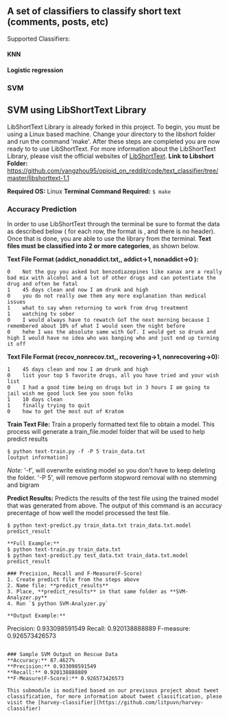 ## A set of classifiers to classify short text (comments, posts, etc)

Supported Classifiers:
#### KNN
#### Logistic regression
### SVM

## SVM using LibShortText Library
LibShortText Library is already forked in this project. To begin, you must be using a Linux based machine. Change your directory to the libshort folder and run the command 'make'. After these steps are completed you are now ready to to use LibShortText. For more information about the LibShortText Library, please visit the official websites of [LibShortText](https://www.csie.ntu.edu.tw/~cjlin/libshorttext/).
**Link to Libshort Folder:** https://github.com/yangzhou95/opioid_on_reddit/code/text_classifier/tree/master/libshorttext-1.1


**Required OS:** Linux
**Terminal Command Required:** `$ make`

### Accuracy Prediction

In order to use LibShortText through the terminal be sure to format the data as described below ( for each row, the format is <LABEL><TAB><TEXT>, and there is no header). Once that is done, you are able to use the library from the terminal. **Text files must be classified into 2 or more categories**, as shown below.

**Text File Format (addict_nonaddict.txt,<LABEL><TAB><TEXT>, addict->1, nonaddict->0 ):** <LABEL><TAB><TEXT>
```
0    Not the guy you asked but benzodiazepines like xanax are a really bad mix with alcohol and a lot of other drugs and can potentiate the drug and often be fatal
1    45 days clean and now I am drunk and high
0    you do not really owe them any more explanation than medical issues
1    what to say when returning to work from drug treatment
1    watching tv sober
0    I would always have to rewatch GoT the next morning because I remembered about 10% of what I would seen the night before
0    hehe I was the absolute same with GoT. I would get so drunk and high I would have no idea who was banging who and just end up turning it off
```
  
**Text File Format (recov_nonrecov.txt,<LABEL><TAB><TEXT>, recovering->1, nonrecovering->0):** <LABEL><TAB><TEXT>
```
1    45 days clean and now I am drunk and high
0    list your top 5 favorite drugs, all you have tried and your wish list
0    I had a good time being on drugs but in 3 hours I am going to jail wish me good luck See you soon folks
1    10 days clean
1    finally trying to quit
0    how to get the most out of Kratom
```
  
**Train Text File:**
Train a properly formatted text file to obtain a model. This process will generate a train_file.model folder that will be used to help predict results

```
$ python text-train.py -f -P 5 train_data.txt
[output information]
```

*Note:* '-f', will overwrite existing model so you don't have to keep deleting the folder. '-P 5', will remove perform stopword removal with no stemming and bigram

**Predict Results:**
Predicts the results of the test file using the trained model that was generated from above. The output of this command is an accuracy precentage of how well the model processed the test file.
```
$ python text-predict.py train_data.txt train_data.txt.model predict_result

**Full Example:**
$ python text-train.py train_data.txt
$ python text-predict.py test_data.txt train_data.txt.model predict_result

### Precision, Recall and F-Measure(F-Score)
1. Create predict file from the steps above
2. Name file: **predict_results**
3. Place, **predict_results** in that same folder as **SVM-Analyzer.py**
4. Run `$ python SVM-Analyzer.py`

**Output Example:**
```
Precision: 0.933098591549
Recall: 0.920138888889
F-measure: 0.926573426573
```
 
### Sample SVM Output on Rescue Data
**Accuracy:** 87.4627%
**Precision:** 0.933098591549
**Recall:** 0.920138888889
**F-Measure(F-Score):** 0.926573426573

This submodule is modified based on our previsous project about tweet classification, for more information about tweet classification, plese visit the [harvey-classifier](https://github.com/litpuvn/harvey-classifier)